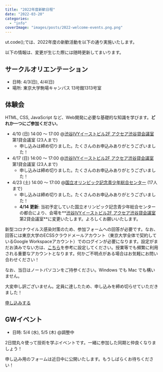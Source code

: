 ```yaml
---
title: "2022年度新歓日程"
date: "2022-03-20"
categories: 
  - "info"
coverImage: "images/posts/2022-welcome-events.png.png"
---
```


ut.code();では、2022年度の新歓活動を以下の通り実施いたします。

以下の情報は、変更が生じた際には随時更新してまいります。

## サークルオリエンテーション

- 日時: 4/3(日), 4/4(日)
- 場所: 東京大学駒場キャンパス 13号館1313号室

## 体験会

HTML, CSS, JavaScript など、Web開発に必要な基礎的な知識を学びます。**どれか一つにご参加ください**。

- 4/10 (日) 14:00 ～ 17:00 @[渋谷IVYイーストビル2F アクセア渋谷貸会議室](https://goo.gl/maps/ViJMjJ41yrXF8hJr5) 第1貸会議室 (23人まで)
    - 申し込みは締め切りました。たくさんのお申込みありがとうございました！
- 4/17 (日) 14:00 ～ 17:00 @[渋谷IVYイーストビル2F アクセア渋谷貸会議室](https://goo.gl/maps/ViJMjJ41yrXF8hJr5) 第1貸会議室 (23人まで)
    - 申し込みは締め切りました。たくさんのお申込みありがとうございました！
- 4/23 (土) 14:00 ～ 17:00 @[国立オリンピック記念青少年総合センター](https://goo.gl/maps/WEsDr2EMFuR189Xw5) (17人まで)
    - 申し込みは締め切りました。たくさんのお申込みありがとうございました！
    - **4/14 更新**: 当初予定していた国立オリンピック記念青少年総合センターの都合により、会場を**[渋谷IVYイーストビル2F アクセア渋谷貸会議室](https://goo.gl/maps/ViJMjJ41yrXF8hJr5) 第2貸会議室**に変更いたします。よろしくお願いいたします。

新型コロナウイルス感染対策のため、参加フォームへの回答が必要です。なお、回答には東京大学のECSSクラウドメールアカウント（東京大学全体で契約しているGoogle Workspaceアカウント）でのログインが必要になります。設定がまだお済みでない方は、[こちら](https://www.ecc.u-tokyo.ac.jp/announcement/2016/04/01_2159.html)を参考に設定してください。授業等でも頻繁に利用される重要なアカウントとなります。何かご不明点がある場合はお気軽にお問い合わせください！

なお、当日はノートパソコンをご持参ください。Windows でも Mac でも構いません。

大変申し訳ございません。定員に達したため、申し込みを締め切らせていただきました！

[申し込みする](https://forms.gle/YzvXqUptUHeEXBhf8)

## GWイベント

- 日時: 5/4 (水), 5/5 (木) @調整中

2日間丸々使って技術を学ぶイベントです。一緒に参加した同期と仲良くなりましょう！

申し込み用のフォームは近日中に公開いたします。もうしばらくお待ちください！
